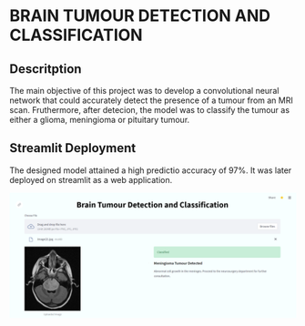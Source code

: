 # BRAIN TUMOUR DETECTION AND CLASSIFICATION

## Descritption
The main objective of this project was to develop a convolutional neural network that could accurately detect the presence of a tumour from an MRI scan. Fruthermore, after detecion, the model was to classify the tumour as either a glioma, meningioma or pituitary tumour. 

## Streamlit Deployment

The designed model attained a high predictio accuracy of 97%. It was later deployed on streamlit as a web application.

![alt text](https://github.com/CHRISTOROMO/BRAIN-TUMOR-DETECTION-USING-NEURAL-NETWORK/blob/main/images/app.png?raw=true)

